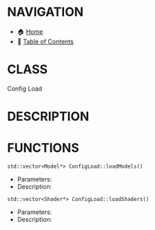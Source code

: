 # NAVIGATION
- 🏠 [Home](../../../readme.md)
- 📖 [Table of Contents](../docs_Chapter_0.00_Table_of_Contents/doc_Chapter_0.00_Table_of_Contents.md)

# CLASS
Config Load

# DESCRIPTION

# FUNCTIONS
`std::vector<Model*> ConfigLoad::loadModels()`
- Parameters:
- Description: 


`std::vector<Shader*> ConfigLoad::loadShaders()`
- Parameters:
- Description: 